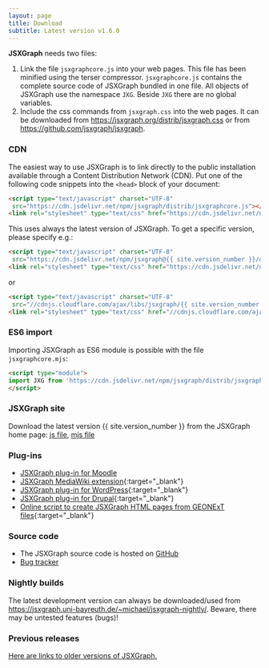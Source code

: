 ```yaml
---
layout: page
title: Download
subtitle: Latest version v1.6.0
---
```


**JSXGraph** needs two files:

1. Link the file `jsxgraphcore.js` into your web pages. This file has been minified using the terser compressor. `jsxgraphcore.js` contains the complete source code of JSXGraph bundled in one file. All objects of JSXGraph use the namespace `JXG`. Beside `JXG` there are no global variables.
2. Include the css commands from `jsxgraph.css` into the web pages. It can be downloaded from <https://jsxgraph.org/distrib/jsxgraph.css> or from <https://github.com/jsxgraph/jsxgraph>.

### CDN

The easiest way to use JSXGraph is to link directly to the public installation available through a Content Distribution Network (CDN). 
Put one of the following code snippets into the `<head>` block of your document:

```html
<script type="text/javascript" charset="UTF-8"
 src="https://cdn.jsdelivr.net/npm/jsxgraph/distrib/jsxgraphcore.js"></script>
<link rel="stylesheet" type="text/css" href="https://cdn.jsdelivr.net/npm/jsxgraph/distrib/jsxgraph.css" />
```

This uses always the latest version of JSXGraph.
To get a specific version, please specify e.g.:

```html
<script type="text/javascript" charset="UTF-8"
 src="https://cdn.jsdelivr.net/npm/jsxgraph@{{ site.version_number }}/distrib/jsxgraphcore.js"></script>
<link rel="stylesheet" type="text/css" href="https://cdn.jsdelivr.net/npm/jsxgraph@{{ site.version_number }}/distrib/jsxgraph.css" />
```

or

```html
<script type="text/javascript" charset="UTF-8"
 src="//cdnjs.cloudflare.com/ajax/libs/jsxgraph/{{ site.version_number }}/jsxgraphcore.js"></script>
<link rel="stylesheet" type="text/css" href="//cdnjs.cloudflare.com/ajax/libs/jsxgraph/{{ site.version_number }}/jsxgraph.css" />
```

### ES6 import

Importing JSXGraph as ES6 module is possible with the file `jsxgraphcore.mjs`:

```html
<script type="module">
import JXG from 'https://cdn.jsdelivr.net/npm/jsxgraph/distrib/jsxgraphcore.mjs';
</script>
```


### JSXGraph site
Download the latest version {{ site.version_number }} from the JSXGraph home page: [js file](https://jsxgraph.org/distrib/jsxgraphcore.js),
[mjs file](https://jsxgraph.org/distrib/jsxgraphcore.mjs)


### Plug-ins
* [JSXGraph plug-in for Moodle](https://github.com/jsxgraph/moodle-jsxgraph-plugin)
* [JSXGraph MediaWiki extension](https://www.mediawiki.org/wiki/Extension:JSXGraph){:target="_blank"}
* [JSXGraph plug-in for WordPress](https://wordpress.org/extend/plugins/jsxgraph){:target="_blank"}
* [JSXGraph plug-in for Drupal](https://drupal.org/project/jsxgraph){:target="_blank"}
* [Online script to create JSXGraph HTML pages from GEONExT files](http://did.mat.uni-bayreuth.de/~matthias/jsxgraph/creator){:target="_blank"}

### Source code

* The JSXGraph source code is hosted on [GitHub](https://github.com/jsxgraph/jsxgraph)
* [Bug tracker](https://github.com/jsxgraph/jsxgraph/issues)

### Nightly builds

The latest development version can always be downloaded/used from <https://jsxgraph.uni-bayreuth.de/~michael/jsxgraph-nightly/>.
Beware, there may be untested features (bugs)!

### Previous releases

[Here are links to older versions of JSXGraph.](https://jsxgraph.org/wp/previousreleases/)
